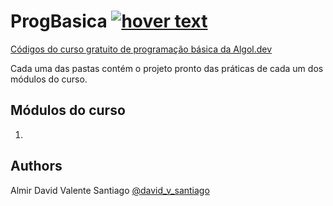 # ProgBasica <a href="https://algol.dev" target="_blank"> <img src="https://algol.dev/wp-content/uploads/2021/11/drop_algol_b.png" title="hover text"></a>



[Códigos do curso gratuito de programação básica da Algol.dev](https://algol.dev/cursos/programacao-basica-parte-01/)<br>

Cada uma das pastas contém o projeto pronto das práticas de cada um dos módulos do curso.

## Módulos do curso
01. 

## Authors

Almir David Valente Santiago [@david_v_santiago](https://linktr.ee/david.santiago)

